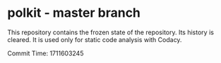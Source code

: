 # polkit - master branch

This repository contains the frozen state of the repository.
Its history is cleared. It is used only for static code
analysis with Codacy.

Commit Time: 1711603245